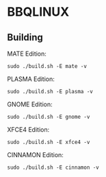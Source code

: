 BBQLINUX
========

Building
--------

MATE Edition:

    sudo ./build.sh -E mate -v

PLASMA Edition:

    sudo ./build.sh -E plasma -v

GNOME Edition:

    sudo ./build.sh -E gnome -v

XFCE4 Edition:

    sudo ./build.sh -E xfce4 -v

CINNAMON Edition:

    sudo ./build.sh -E cinnamon -v
